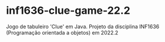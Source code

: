 # inf1636-clue-game-22.2
Jogo de tabuleiro 'Clue' em Java. Projeto da disciplina INF1636 (Programação orientada a objetos) em 2022.2
